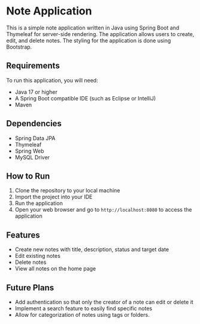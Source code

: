 # Note Application

This is a simple note application written in Java using Spring Boot and Thymeleaf for server-side rendering. The application allows users to create, edit, and delete notes. The styling for the application is done using Bootstrap.

## Requirements

To run this application, you will need:
- Java 17 or higher
- A Spring Boot compatible IDE (such as Eclipse or IntelliJ)
- Maven

## Dependencies

- Spring Data JPA
- Thymeleaf
- Spring Web
- MySQL Driver

## How to Run

1. Clone the repository to your local machine
2. Import the project into your IDE
3. Run the application
4. Open your web browser and go to `http://localhost:8080` to access the application

## Features

- Create new notes with title, description, status and target date
- Edit existing notes
- Delete notes
- View all notes on the home page

## Future Plans

- Add authentication so that only the creator of a note can edit or delete it
- Implement a search feature to easily find specific notes
- Allow for categorization of notes using tags or folders.

